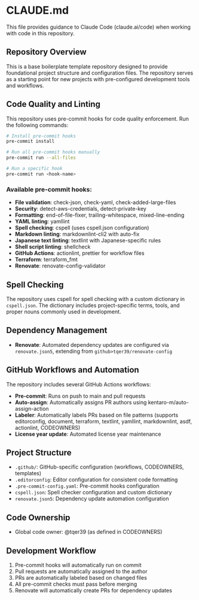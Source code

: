 # CLAUDE.md

This file provides guidance to Claude Code (claude.ai/code) when working with code in this repository.

## Repository Overview

This is a base boilerplate template repository designed to provide foundational project structure and configuration files. The repository serves as a starting point for new projects with pre-configured development tools and workflows.

## Code Quality and Linting

This repository uses pre-commit hooks for code quality enforcement. Run the following commands:

```bash
# Install pre-commit hooks
pre-commit install

# Run all pre-commit hooks manually
pre-commit run --all-files

# Run a specific hook
pre-commit run <hook-name>
```

### Available pre-commit hooks:
- **File validation**: check-json, check-yaml, check-added-large-files
- **Security**: detect-aws-credentials, detect-private-key
- **Formatting**: end-of-file-fixer, trailing-whitespace, mixed-line-ending
- **YAML linting**: yamllint
- **Spell checking**: cspell (uses cspell.json configuration)
- **Markdown linting**: markdownlint-cli2 with auto-fix
- **Japanese text linting**: textlint with Japanese-specific rules
- **Shell script linting**: shellcheck
- **GitHub Actions**: actionlint, prettier for workflow files
- **Terraform**: terraform_fmt
- **Renovate**: renovate-config-validator

## Spell Checking

The repository uses cspell for spell checking with a custom dictionary in `cspell.json`. The dictionary includes project-specific terms, tools, and proper nouns commonly used in development.

## Dependency Management

- **Renovate**: Automated dependency updates are configured via `renovate.json5`, extending from `github>tqer39/renovate-config`

## GitHub Workflows and Automation

The repository includes several GitHub Actions workflows:

- **Pre-commit**: Runs on push to main and pull requests
- **Auto-assign**: Automatically assigns PR authors using kentaro-m/auto-assign-action
- **Labeler**: Automatically labels PRs based on file patterns (supports editorconfig, document, terraform, textlint, yamllint, markdownlint, asdf, actionlint, CODEOWNERS)
- **License year update**: Automated license year maintenance

## Project Structure

- `.github/`: GitHub-specific configuration (workflows, CODEOWNERS, templates)
- `.editorconfig`: Editor configuration for consistent code formatting
- `.pre-commit-config.yaml`: Pre-commit hooks configuration
- `cspell.json`: Spell checker configuration and custom dictionary
- `renovate.json5`: Dependency update automation configuration

## Code Ownership

- Global code owner: @tqer39 (as defined in CODEOWNERS)

## Development Workflow

1. Pre-commit hooks will automatically run on commit
2. Pull requests are automatically assigned to the author
3. PRs are automatically labeled based on changed files
4. All pre-commit checks must pass before merging
5. Renovate will automatically create PRs for dependency updates